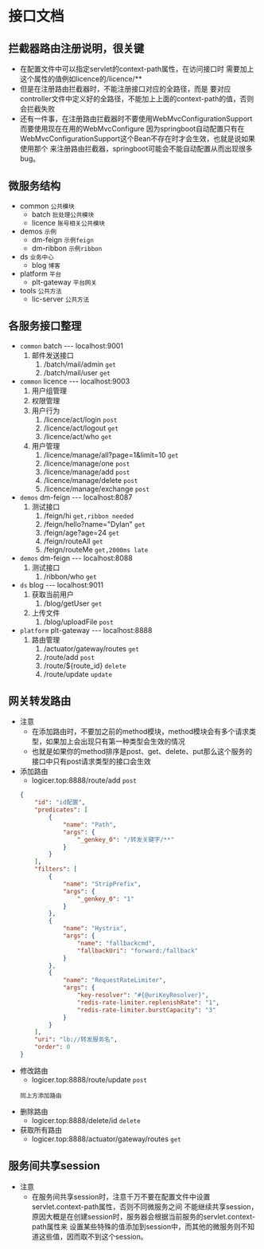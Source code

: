 # 接口文档
## 拦截器路由注册说明，很关键
* 在配置文件中可以指定servlet的context-path属性，在访问接口时
需要加上这个属性的值例如licence的/licence/**
* 但是在注册路由拦截器时，不能注册接口对应的全路径，而是
要对应controller文件中定义好的全路径，不能加上上面的context-path的值，否则会拦截失败
* 还有一件事，在注册路由拦截器时不要使用WebMvcConfigurationSupport而要使用现在在用的WebMvcConfigure
因为springboot自动配置只有在WebMvcConfigurationSupport这个Bean不存在时才会生效，也就是说如果使用那个
来注册路由拦截器，springboot可能会不能自动配置从而出现很多bug。
## 微服务结构
* common     `公共模块`
    * batch     `批处理公共模块`
    * licence   `账号相关公共模块`
* demos      `示例`
    * dm-feign      `示例feign`
    * dm-ribbon     `示例ribbon`
* ds     `业务中心`
    * blog  `博客`
* platform   `平台`
    * plt-gateway   `平台网关`
* tools  `公共方法`
    * lic-server    `公共方法`
## 各服务接口整理
* `common` batch    --- localhost:9001
    1. 邮件发送接口
        1. /batch/mail/admin   `get`
        2. /batch/mail/user    `get`
* `common` licence  --- localhost:9003
    1. 用户组管理
    2. 权限管理
    3. 用户行为
        1. /licence/act/login   `post`
        2. /licence/act/logout  `get`
        3. /licence/act/who     `get`
    4. 用户管理
        1. /licence/manage/all?page=1&limit=10  `get`
        2. /licence/manage/one      `post`
        3. /licence/manage/add      `post`
        4. /licence/manage/delete   `post`
        5. /licence/manage/exchange   `post`
* `demos` dm-feign  --- localhost:8087
    1. 测试接口
        1. /feign/hi    `get,ribbon needed`
        2. /feign/hello?name="Dylan" `get`
        3. /feign/age?age=24    `get`
        4. /feign/routeAll      `get`
        5. /feign/routeMe       `get,2000ms late`
* `demos` dm-feign --- localhost:8088
    1. 测试接口
        1. /ribbon/who  `get`
* `ds` blog --- localhost:9011
    1. 获取当前用户
        1. /blog/getUser    `get`
    2. 上传文件
        1. /blog/uploadFile `post`
* `platform` plt-gateway    --- localhost:8888
    1. 路由管理
        1. /actuator/gateway/routes `get`
        2. /route/add   `post`
        3. /route/${route_id}   `delete`
        4. /route/update    `update`
## 网关转发路由
* 注意
    * 在添加路由时，不要加之前的method模块，method模块会有多个请求类型，如果加上会出现只有第一种类型会生效的情况
    * 也就是如果你的method排序是post、get、delete、put那么这个服务的接口中只有post请求类型的接口会生效
* 添加路由
    * logicer.top:8888/route/add    `post`
    ```json
    {
        "id": "id配置",
        "predicates": [
            {
                "name": "Path",
                "args": {
                    "_genkey_0": "/转发关键字/**"
                }
            }
        ],
        "filters": [
            {
                "name": "StripPrefix",
                "args": {
                    "_genkey_0": "1"
                }
            },
            {
                "name": "Hystrix",
                "args": {
                    "name": "fallbackcmd",
                    "fallbackUri": "forward:/fallback"
                }
            },
            {
                "name": "RequestRateLimiter",
                "args": {
                    "key-resolver": "#{@uriKeyResolver}",
                    "redis-rate-limiter.replenishRate": "1",
                    "redis-rate-limiter.burstCapacity": "3"
                }
            }
        ],
        "uri": "lb://转发服务名",
        "order": 0
    }
    ```
* 修改路由
    * logicer.top:8888/route/update     `post`
    ```text
    同上方添加路由
    ```
* 删除路由
    * logicer.top:8888/delete/id       `delete`
* 获取所有路由
    * logicer.top:8888/actuator/gateway/routes  `get`
## 服务间共享session
* 注意
    * 在服务间共享session时，注意千万不要在配置文件中设置servlet.context-path属性，否则不同微服务之间
    不能继续共享session，原因大概是在创建session时，服务器会根据当前服务的servlet.context-path属性来
    设置某些特殊的值添加到session中，而其他的微服务则不知道这些值，因而取不到这个session。
    